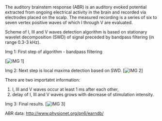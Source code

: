 The auditory brainstem response (ABR) is an auditory evoked potential extracted from ongoing electrical activity in the brain and recorded via electrodes placed on the scalp. The measured recording is a series of six to seven vertex positive waves of which I through V are evaluated. 

Scheme of I, III and V waves detection algorithm is based on stationary wavelet decomposition (SWD) of signal preceded by bandpass filtering (in range 0.3-3 kHz).

Img 1: First step of algorithm - bandpass filtering

[![IMG 1](https://github.com/paniks/dedicated-medical-diagnostic-algorithms/tree/master/ABR%20waves%20detection/images/img1.png)]

Img 2: Next step is local maxima detection based on SWD. 
[![IMG 2](https://github.com/paniks/dedicated-medical-diagnostic-algorithms/tree/master/ABR%20waves%20detection/images/img2.png)]

There are two importatnt information:
1. I, III and V waves occur at least 1 ms after each other,
2. delay of I, III and V waves grows with decrease of stimulation intensity.

Img 3: Final results. 
[![IMG 3](https://github.com/paniks/dedicated-medical-diagnostic-algorithms/tree/master/ABR%20waves%20detection/images/img3.png)]

ABR data:
http://www.physionet.org/pn6/earndb/
